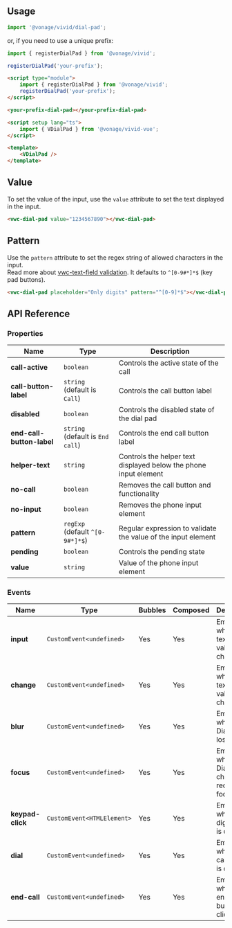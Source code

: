 ## Usage

<vwc-tabs>
<vwc-tab label="Web component"></vwc-tab>
<vwc-tab-panel>

```js
import '@vonage/vivid/dial-pad';
```

or, if you need to use a unique prefix:

```js
import { registerDialPad } from '@vonage/vivid';

registerDialPad('your-prefix');
```

```html preview 500px
<script type="module">
	import { registerDialPad } from '@vonage/vivid';
	registerDialPad('your-prefix');
</script>

<your-prefix-dial-pad></your-prefix-dial-pad>
```

</vwc-tab-panel>
<vwc-tab label="Vue"></vwc-tab>
<vwc-tab-panel>

```html
<script setup lang="ts">
	import { VDialPad } from '@vonage/vivid-vue';
</script>

<template>
	<VDialPad />
</template>
```

</vwc-tab-panel>
</vwc-tabs>

## Value

To set the value of the input, use the `value` attribute to set the text displayed in the input.

```html preview
<vwc-dial-pad value="1234567890"></vwc-dial-pad>
```

## Pattern

Use the `pattern` attribute to set the regex string of allowed characters in the input.  
Read more about [vwc-text-field validation](/components/text-field/#validation).
It defaults to `^[0-9#*]*$` (key pad buttons).

```html preview
<vwc-dial-pad placeholder="Only digits" pattern="^[0-9]*$"></vwc-dial-pad>
```

## API Reference

### Properties

<div class="table-wrapper">

| Name                      | Type                             | Description                                                      |
| ------------------------- | -------------------------------- | ---------------------------------------------------------------- |
| **call-active**           | `boolean`                        | Controls the active state of the call                            |
| **call-button-label**     | `string` (default is `Call`)     | Controls the call button label                                   |
| **disabled**              | `boolean`                        | Controls the disabled state of the dial pad                      |
| **end-call-button-label** | `string` (default is `End call`) | Controls the end call button label                               |
| **helper-text**           | `string`                         | Controls the helper text displayed below the phone input element |
| **no-call**               | `boolean`                        | Removes the call button and functionality                        |
| **no-input**              | `boolean`                        | Removes the phone input element                                  |
| **pattern**               | `regExp` (default `^[0-9#*]*$`)  | Regular expression to validate the value of the input element    |
| **pending**               | `boolean`                        | Controls the pending state                                       |
| **value**                 | `string`                         | Value of the phone input element                                 |

</div>

### Events

<div class="table-wrapper">

| Name             | Type                        | Bubbles | Composed | Description                                      |
| ---------------- | --------------------------- | ------- | -------- | ------------------------------------------------ |
| **input**        | `CustomEvent<undefined>`    | Yes     | Yes      | Emitted when the text field value changes        |
| **change**       | `CustomEvent<undefined>`    | Yes     | Yes      | Emitted when the text field value changes        |
| **blur**         | `CustomEvent<undefined>`    | Yes     | Yes      | Emitted when the Dial Pad loses focus            |
| **focus**        | `CustomEvent<undefined>`    | Yes     | Yes      | Emitted when the Dial Pad children receive focus |
| **keypad-click** | `CustomEvent<HTMLElement> ` | Yes     | Yes      | Emitted when a digit button is clicked           |
| **dial**         | `CustomEvent<undefined> `   | Yes     | Yes      | Emitted when the call button is clicked          |
| **end-call**     | `CustomEvent<undefined> `   | Yes     | Yes      | Emitted when the end call button is clicked      |

</div>
